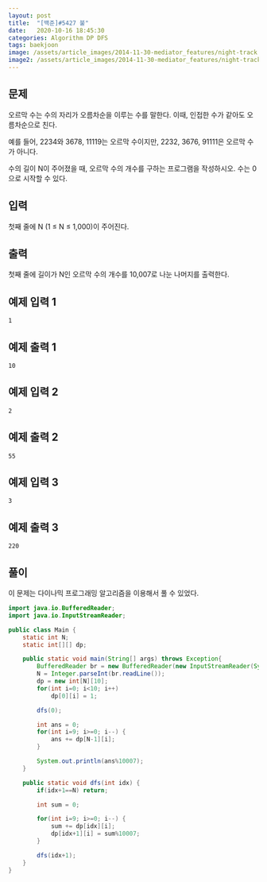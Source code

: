 ```yaml
---
layout: post
title:  "[백준]#5427 불"
date:   2020-10-16 18:45:30
categories: Algorithm DP DFS
tags: baekjoon
image: /assets/article_images/2014-11-30-mediator_features/night-track.JPG
image2: /assets/article_images/2014-11-30-mediator_features/night-track-mobile.JPG
---
```


문제
--------------------

오르막 수는 수의 자리가 오름차순을 이루는 수를 말한다. 이때, 인접한 수가 같아도 오름차순으로 친다.

예를 들어, 2234와 3678, 11119는 오르막 수이지만, 2232, 3676, 91111은 오르막 수가 아니다.

수의 길이 N이 주어졌을 때, 오르막 수의 개수를 구하는 프로그램을 작성하시오. 수는 0으로 시작할 수 있다.

입력
---------------------------

첫째 줄에 N (1 ≤ N ≤ 1,000)이 주어진다.

출력
----------------

첫째 줄에 길이가 N인 오르막 수의 개수를 10,007로 나눈 나머지를 출력한다.

예제 입력 1 
----------------------

```
1
```

예제 출력 1 
------------------------

```
10
```

예제 입력 2
----------------------

```
2
```

예제 출력 2
------------------------

```
55
```

예제 입력 3
----------------------

```
3
```

예제 출력 3
------------------------

```
220
```

풀이
--------------------------

이 문제는 다이나믹 프로그래밍 알고리즘을 이용해서 풀 수 있었다.

```java
import java.io.BufferedReader;
import java.io.InputStreamReader;

public class Main {
    static int N;
    static int[][] dp;

    public static void main(String[] args) throws Exception{
        BufferedReader br = new BufferedReader(new InputStreamReader(System.in));
        N = Integer.parseInt(br.readLine());
        dp = new int[N][10];
        for(int i=0; i<10; i++)
            dp[0][i] = 1;

        dfs(0);

        int ans = 0;
        for(int i=9; i>=0; i--) {
            ans += dp[N-1][i];
        }

        System.out.println(ans%10007);
    }

    public static void dfs(int idx) {
        if(idx+1==N) return;

        int sum = 0;

        for(int i=9; i>=0; i--) {
            sum += dp[idx][i];
            dp[idx+1][i] = sum%10007;
        }

        dfs(idx+1);
    }
}
```
